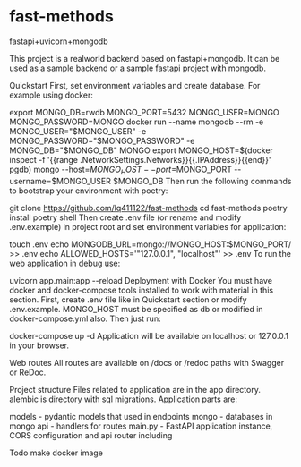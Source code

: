 # fast-methods
fastapi+uvicorn+mongodb

This project is a realworld backend based on fastapi+mongodb. It can be used as a sample backend or a sample fastapi project with mongodb.

Quickstart
First, set environment variables and create database. For example using docker:

export MONGO_DB=rwdb MONGO_PORT=5432 MONGO_USER=MONGO MONGO_PASSWORD=MONGO
docker run --name mongodb --rm -e MONGO_USER="$MONGO_USER" -e MONGO_PASSWORD="$MONGO_PASSWORD" -e MONGO_DB="$MONGO_DB" MONGO
export MONGO_HOST=$(docker inspect -f '{{range .NetworkSettings.Networks}}{{.IPAddress}}{{end}}' pgdb)
mongo --host=$MONGO_HOST --port=$MONGO_PORT --username=$MONGO_USER $MONGO_DB
Then run the following commands to bootstrap your environment with poetry:

git clone https://github.com/lq411122/fast-methods
cd fast-methods
poetry install
poetry shell
Then create .env file (or rename and modify .env.example) in project root and set environment variables for application:

touch .env
echo MONGODB_URL=mongo://MONGO_HOST:$MONGO_PORT/ >> .env
echo ALLOWED_HOSTS='"127.0.0.1", "localhost"' >> .env
To run the web application in debug use:

uvicorn app.main:app --reload
Deployment with Docker
You must have docker and docker-compose tools installed to work with material in this section. First, create .env file like in Quickstart section or modify .env.example. MONGO_HOST must be specified as db or modified in docker-compose.yml also. Then just run:

docker-compose up -d
Application will be available on localhost or 127.0.0.1 in your browser.

Web routes
All routes are available on /docs or /redoc paths with Swagger or ReDoc.

Project structure
Files related to application are in the app directory. alembic is directory with sql migrations. Application parts are:

models  - pydantic models that used in endpoints
mongo   - databases in mongo
api     - handlers for routes
main.py - FastAPI application instance, CORS configuration and api router including

Todo
make docker image
